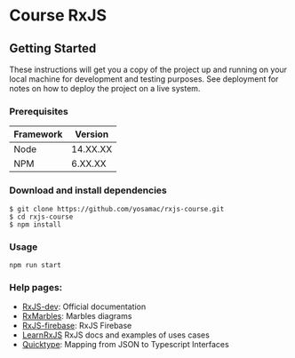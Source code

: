 # Course RxJS

## Getting Started

These instructions will get you a copy of the project up and running on your local machine for development and testing purposes. See deployment for notes on how to deploy the project on a live system.

### Prerequisites

| Framework | Version  |
| ----------| -------- |
| Node      | 14.XX.XX |
| NPM       | 6.XX.XX  |

### Download and install dependencies

```shell
$ git clone https://github.com/yosamac/rxjs-course.git
$ cd rxjs-course
$ npm install
```

### Usage 

```shell
npm run start
```

### Help pages:
- [RxJS-dev](https://rxjs.dev): Official documentation
- [RxMarbles](https://rxmarbles.com): Marbles diagrams
- [RxJS-firebase](https://rxjs-dev.firebaseapp.com): RxJS Firebase
- [LearnRxJS](https://www.learnrxjs.io) RxJS docs and examples of uses cases
- [Quicktype](https://app.quicktype.io): Mapping from JSON to Typescript Interfaces 

